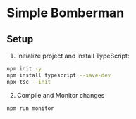 # Simple Bomberman 

## Setup

1. Initialize project and install TypeScript:
```bash
npm init -y
npm install typescript --save-dev
npx tsc --init
```

2. Compile and Monitor changes
```bash
npm run monitor
```